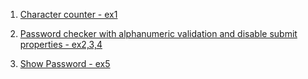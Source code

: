 1. [Character counter - ex1](https://codesandbox.io/s/ex1-character-counter-twitter-f312j7)

2. [Password checker with alphanumeric validation and disable submit properties - ex2,3,4](https://codesandbox.io/s/ex2-ex3-password-match-owl3l?file=/src/App.js)

3. [Show Password - ex5](https://codesandbox.io/s/ex5-show-password-9p8pck?file=/src/App.js)
